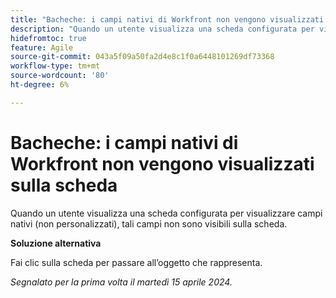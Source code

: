 ```yaml
---
title: "Bacheche: i campi nativi di Workfront non vengono visualizzati sulla scheda"
description: "Quando un utente visualizza una scheda configurata per visualizzare campi nativi (non personalizzati), tali campi non sono visibili sulla scheda."
hidefromtoc: true
feature: Agile
source-git-commit: 043a5f09a50fa2d4e8c1f0a6448101269df73368
workflow-type: tm+mt
source-wordcount: '80'
ht-degree: 6%

---
```



# Bacheche: i campi nativi di Workfront non vengono visualizzati sulla scheda

Quando un utente visualizza una scheda configurata per visualizzare campi nativi (non personalizzati), tali campi non sono visibili sulla scheda.

**Soluzione alternativa**

Fai clic sulla scheda per passare all’oggetto che rappresenta.

_Segnalato per la prima volta il martedì 15 aprile 2024._
